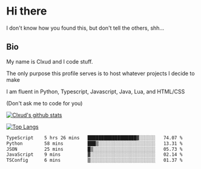 # Hi there
I don't know how you found this, but don't tell the others, shh...

## Bio
My name is Clxud and I code stuff.

The only purpose this profile serves is to host whatever projects I decide to make

I am fluent in Python, Typescript, Javascript, Java, Lua, and HTML/CSS



(Don't ask me to code for you)

[![Clxud's github stats](https://github-readme-stats.vercel.app/api?username=cloudwithax&count_private=true&theme=dark&show_icons=true)](https://github.com/anuraghazra/github-readme-stats) 

[![Top Langs](https://github-readme-stats.vercel.app/api/top-langs/?username=cloudwithax&theme=dark)](https://github.com/anuraghazra/github-readme-stats)

<!--START_SECTION:waka-->

```txt
TypeScript    5 hrs 26 mins   ██████████████████▓░░░░░░   74.07 %
Python        58 mins         ███▒░░░░░░░░░░░░░░░░░░░░░   13.31 %
JSON          25 mins         █▒░░░░░░░░░░░░░░░░░░░░░░░   05.73 %
JavaScript    9 mins          ▓░░░░░░░░░░░░░░░░░░░░░░░░   02.14 %
TSConfig      6 mins          ▒░░░░░░░░░░░░░░░░░░░░░░░░   01.37 %
```

<!--END_SECTION:waka-->


